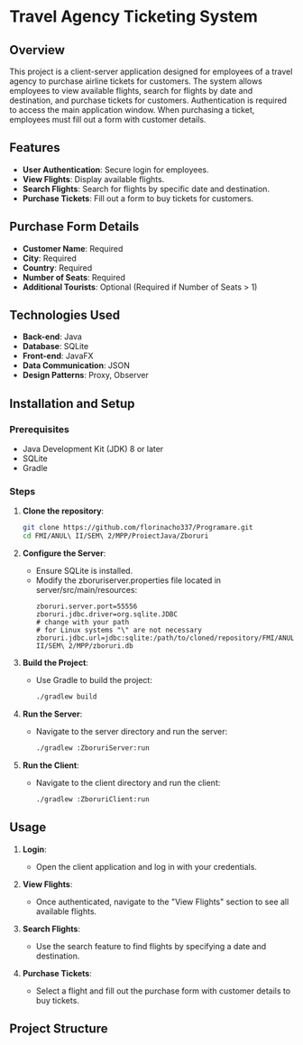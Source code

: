 # Travel Agency Ticketing System

## Overview
This project is a client-server application designed for employees of a travel agency to purchase airline tickets for customers. The system allows employees to view available flights, search for flights by date and destination, and purchase tickets for customers. Authentication is required to access the main application window. When purchasing a ticket, employees must fill out a form with customer details.

## Features
- **User Authentication**: Secure login for employees.
- **View Flights**: Display available flights.
- **Search Flights**: Search for flights by specific date and destination.
- **Purchase Tickets**: Fill out a form to buy tickets for customers.

## Purchase Form Details
- **Customer Name**: Required
- **City**: Required
- **Country**: Required
- **Number of Seats**: Required
- **Additional Tourists**: Optional (Required if Number of Seats > 1)

## Technologies Used
- **Back-end**: Java
- **Database**: SQLite
- **Front-end**: JavaFX
- **Data Communication**: JSON
- **Design Patterns**: Proxy, Observer

## Installation and Setup

### Prerequisites
- Java Development Kit (JDK) 8 or later
- SQLite
- Gradle

### Steps
1. **Clone the repository**:
    ```bash
    git clone https://github.com/florinacho337/Programare.git
    cd FMI/ANUL\ II/SEM\ 2/MPP/ProiectJava/Zboruri
    ```

2. **Configure the Server**:
   - Ensure SQLite is installed.
   - Modify the zboruriserver.properties file located in server/src/main/resources:
     ```properties
     zboruri.server.port=55556
     zboruri.jdbc.driver=org.sqlite.JDBC
     # change with your path
     # for Linux systems "\" are not necessary
     zboruri.jdbc.url=jdbc:sqlite:/path/to/cloned/repository/FMI/ANUL\ II/SEM\ 2/MPP/zboruri.db
     ```

3. **Build the Project**:
   - Use Gradle to build the project:
     ```bash
     ./gradlew build
     ```

4. **Run the Server**:
   - Navigate to the server directory and run the server:
     ```bash
     ./gradlew :ZboruriServer:run
     ```

5. **Run the Client**:
   - Navigate to the client directory and run the client:
     ```bash
     ./gradlew :ZboruriClient:run
     ```

## Usage
1. **Login**:
   - Open the client application and log in with your credentials.

2. **View Flights**:
   - Once authenticated, navigate to the "View Flights" section to see all available flights.

3. **Search Flights**:
   - Use the search feature to find flights by specifying a date and destination.

4. **Purchase Tickets**:
   - Select a flight and fill out the purchase form with customer details to buy tickets.

## Project Structure
